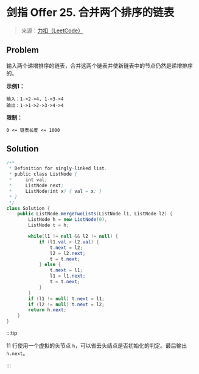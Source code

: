 # 剑指 Offer 25. 合并两个排序的链表

> 来源：[力扣（LeetCode）](https://leetcode-cn.com/problems/he-bing-liang-ge-pai-xu-de-lian-biao-lcof)

## Problem

输入两个递增排序的链表，合并这两个链表并使新链表中的节点仍然是递增排序的。

**示例1：**

```
输入：1->2->4, 1->3->4
输出：1->1->2->3->4->4
```

**限制：**

```
0 <= 链表长度 <= 1000
```

## Solution

```java {11}
/**
 * Definition for singly-linked list.
 * public class ListNode {
 *     int val;
 *     ListNode next;
 *     ListNode(int x) { val = x; }
 * }
 */
class Solution {
    public ListNode mergeTwoLists(ListNode l1, ListNode l2) {
        ListNode h = new ListNode(0),
        ListNode t = h;

        while(l1 != null && l2 != null) {
            if (l1.val > l2.val) {
                t.next = l2;
                l2 = l2.next;
                t = t.next;
            } else {
                t.next = l1;
                l1 = l1.next;
                t = t.next;
            }
        }
        if (l1 != null) t.next = l1;
        if (l2 != null) t.next = l2;
        return h.next;
    }
}
```

:::tip

11 行使用一个虚拟的头节点 `h`，可以省去头结点是否初始化的判定。最后输出 `h.next`。

:::
